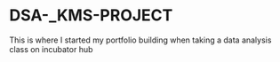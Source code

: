 # DSA-_KMS-PROJECT
This is where I started my portfolio building when taking a data analysis class on incubator hub
